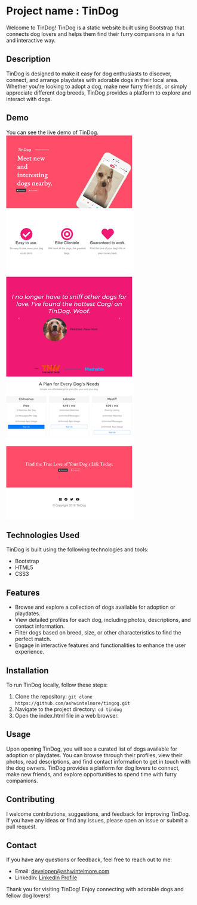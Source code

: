 
# Project name : TinDog

Welcome to TinDog! TinDog is a static website built using Bootstrap that connects dog lovers and helps them find their furry companions in a fun and interactive way.

## Description

TinDog is designed to make it easy for dog enthusiasts to discover, connect, and arrange playdates with adorable dogs in their local area. Whether you're looking to adopt a dog, make new furry friends, or simply appreciate different dog breeds, TinDog provides a platform to explore and interact with dogs.

## Demo 

You can see the live demo of TinDog.
![Alt text](image-1.png)
## Technologies Used

TinDog is built using the following technologies and tools:

- Bootstrap
- HTML5
- CSS3

## Features

- Browse and explore a collection of dogs available for adoption or playdates.
- View detailed profiles for each dog, including photos, descriptions, and contact information.
- Filter dogs based on breed, size, or other characteristics to find the perfect match.
- Engage in interactive features and functionalities to enhance the user experience.

## Installation

To run TinDog locally, follow these steps:

1. Clone the repository: `git clone https://github.com/ashwintelmore/tingog.git`
2. Navigate to the project directory: `cd tindog`
3. Open the index.html file in a web browser.

## Usage

Upon opening TinDog, you will see a curated list of dogs available for adoption or playdates. You can browse through their profiles, view their photos, read descriptions, and find contact information to get in touch with the dog owners. TinDog provides a platform for dog lovers to connect, make new friends, and explore opportunities to spend time with furry companions.

## Contributing

I welcome contributions, suggestions, and feedback for improving TinDog. If you have any ideas or find any issues, please open an issue or submit a pull request.


## Contact

If you have any questions or feedback, feel free to reach out to me:


- Email: [developer@ashwintelmore.com](mailto:developer@ashwintelmore.com)
- LinkedIn: [LinkedIn Profile](https://www.linkedin.com/in/ashwintelmore/)


Thank you for visiting TinDog! Enjoy connecting with adorable dogs and fellow dog lovers!
